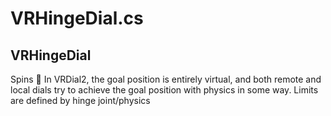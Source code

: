 # VRHingeDial.cs

## VRHingeDial

Spins 🔄
	 In VRDial2, the goal position is entirely virtual,
	 and both remote and local dials try to achieve the goal position with physics in some way.
	 Limits are defined by hinge joint/physics


